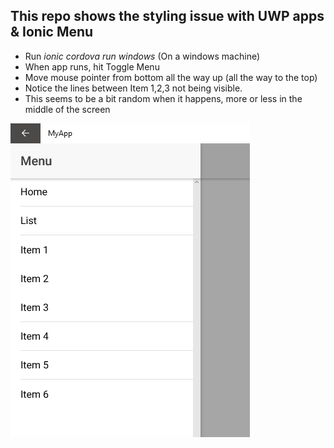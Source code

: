 ## This repo shows the styling issue with UWP apps & Ionic Menu

- Run *ionic cordova run windows* (On a windows machine)
- When app runs, hit Toggle Menu
- Move mouse pointer from bottom all the way up (all the way to the top)
- Notice the lines between Item 1,2,3 not being visible. 
- This seems to be a bit random when it happens, more or less in the middle of the screen

![Alt text](https://raw.githubusercontent.com/wacton/ionic-menu/master/images/MenuScreenshot.png "Screenshot of issue")
